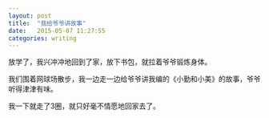```yaml
---
layout: post
title:  "我给爷爷讲故事"
date:   2015-05-07 11:27:55
categories: writing
---
```

放学了，我兴冲冲地回到了家，放下书包，就拉着爷爷锻炼身体。

我们围着网球场散步，我一边走一边给爷爷讲我编的《小勤和小美》的故事，爷爷听得津津有味。

我一下就走了3圈，就只好毫不情愿地回家去了。
